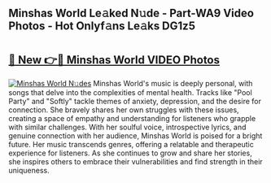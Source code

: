 ## Minshas World Le𝚊ked N𝚞de - Part-WA9 Video Photos - Hot Onlyf𝚊ns Le𝚊ks DG1z5

# <h2><a href="http://ab19292.deff.icu/?id=Minshas+World">🔗 New 👉🔴 Minshas World VIDEO Photos</a></h2>

[![Minshas World N𝚞des](https://i.imgur.com/rIISA9y.gif)](http://ab19292.deff.icu/?id=Minshas+World)
Minshas World's music is deeply personal, with songs that delve into the complexities of mental health. Tracks like "Pool Party" and "Softly" tackle themes of anxiety, depression, and the desire for connection. She bravely shares her own struggles with these issues, creating a space of empathy and understanding for listeners who grapple with similar challenges. With her soulful voice, introspective lyrics, and genuine connection with her audience, Minshas World is poised for a bright future. Her music transcends genres, offering a relatable and therapeutic experience for listeners. As she continues to grow and share her stories, she inspires others to embrace their vulnerabilities and find strength in their uniqueness.
